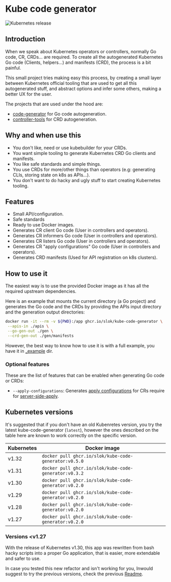 # Kube code generator

![Kubernetes release](https://img.shields.io/badge/Kubernetes-v1.32-green?logo=Kubernetes&style=flat&color=326CE5&logoColor=white)

## Introduction

When we speak about Kubernetes operators or controllers, normally Go code, CR, CRDs... are required. To create all the autogenerated Kubernetes Go code (Clients, helpers...) and manifests (CRD), the process is a bit painful.

This small project tries making easy this process, by creating a small layer between Kubernetes official tooling that are used to get all this autogenerated stuff, and abstract options and infer some others, making a better UX for the user.

The projects that are used under the hood are:

- [code-generator](https://github.com/kubernetes/code-generator) for Go code autogeneration.
- [controller-tools](https://github.com/kubernetes-sigs/controller-tools) for CRD autogeneration.

## Why and when use this

- You don't like, need or use kubebuilder for your CRDs.
- You want simple tooling to generate Kubernetes CRD Go clients and manifests.
- You like safe standards and simple things.
- You use CRDs for more/other things than operators (e.g: generating CLIs, storing state on k8s as APIs...).
- You don't want to do hacky and ugly stuff to start creating Kubernetes tooling.

## Features

- Small API/configuration.
- Safe standards
- Ready to use Docker images.
- Generates CR client Go code (User in controllers and operators).
- Generates CR informers Go code (User in controllers and operators).
- Generates CR listers Go code (User in controllers and operators).
- Generates CR "apply configurations" Go code (User in controllers and operators).
- Generates CRD manifests (Used for API registration on k8s clusters).

## How to use it

The easiest way is to use the provided Docker image as it has all the required upstream dependencies.

Here is an example that mounts the current directory (a Go project) and generates the Go code and the CRDs by providing the APIs input directory and the generation output directories:

```bash
docker run -it --rm -v ${PWD}:/app ghcr.io/slok/kube-code-generator \
 --apis-in ./apis \
 --go-gen-out ./gen \
 --crd-gen-out ./gen/manifests
```

However, the best way to know how to use it is with a full example, you have it in [_example](_example/) dir.

### Optional features

These are the list of features that can be enabled when generating Go code or CRDs:

- `--apply-configurations`: Generates [apply configurations](https://pkg.go.dev/k8s.io/client-go/applyconfigurations) for CRs require for [server-side-apply](https://kubernetes.io/docs/reference/using-api/server-side-apply/).

## Kubernetes versions

It's suggested that if you don't have an old Kubenretes version, you try the latest kube-code-generator
(`latest`), however the ones described on the table here are known to work correctly on the specific version.

| Kubernetes | Docker image                                           |
| ---------- | ------------------------------------------------------ |
|  v1.32     | `docker pull ghcr.io/slok/kube-code-generator:v0.5.0`  |
|  v1.31     | `docker pull ghcr.io/slok/kube-code-generator:v0.3.2`  |
|  v1.30     | `docker pull ghcr.io/slok/kube-code-generator:v0.2.0`  |
|  v1.29     | `docker pull ghcr.io/slok/kube-code-generator:v0.2.0`  |
|  v1.28     | `docker pull ghcr.io/slok/kube-code-generator:v0.2.0`  |
|  v1.27     | `docker pull ghcr.io/slok/kube-code-generator:v0.2.0`  |

### Versions <v1.27

With the release of Kubernetes v1.30, this app was rewritten from bash hacky scripts into a proper Go application, that is easier, more extendable and safer to use.

In case you tested this new refactor and isn't working for you, Inwould suggest to try the previous versions, check the previous [Readme](https://github.com/slok/kube-code-generator/tree/v1.27.0).
